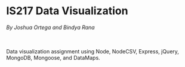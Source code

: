 <html>
  <h1>IS217 Data Visualization</h1>
	<p style="font-style:italic;">By Joshua Ortega and Bindya Rana</p>
	<br>
	<br>
	Data visualization assignment using Node, NodeCSV, Express, jQuery, MongoDB, Mongoose, and DataMaps.
	<br>
</html>

